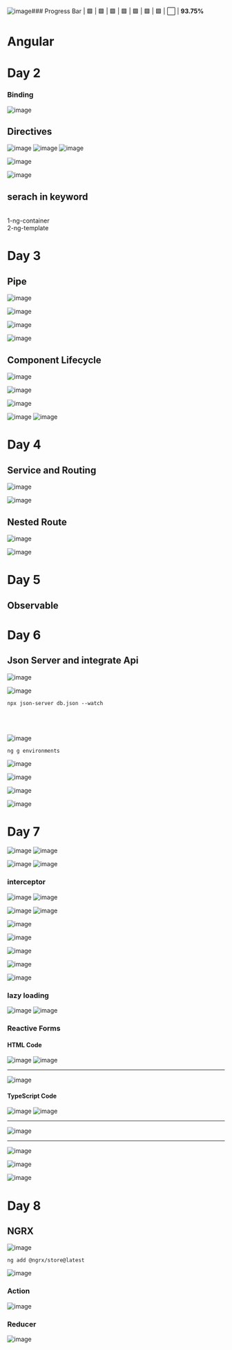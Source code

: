 ![image](https://github.com/user-attachments/assets/25628f6a-ba49-41cb-b128-fc0d4d2a5f90)### Progress Bar
| 🟩 | 🟩 | 🟩 | 🟩 | 🟩 | 🟩 | 🟩 | ⬜ | **93.75%**

<h1>Angular </h1>
<h1>Day 2 </h1>

<h3>Binding</h3>

![image](https://github.com/user-attachments/assets/b0955c26-7a5c-498e-a56b-f044c5f2ae2c)


<h2>Directives</h2>

![image](https://github.com/user-attachments/assets/8f817784-25ca-4791-8dad-dde225b0e875)
![image](https://github.com/user-attachments/assets/d5b81f18-f69f-499b-93f5-19448718aa10)
![image](https://github.com/user-attachments/assets/8b35712f-4d82-4c72-b1d9-0a73c2a8a72a)


![image](https://github.com/user-attachments/assets/fb55de26-9793-4499-b85f-9843233c5a0c)

![image](https://github.com/user-attachments/assets/c375ab57-dfb3-48e5-b7db-62fd7755bf39)

<h2>serach in keyword</h2> <br>
1-ng-container <br>
2-ng-template

<h1>Day 3 </h1>
<h2>Pipe</h2>

![image](https://github.com/user-attachments/assets/668f3026-61b2-4b63-bac4-fcdce24eadda)

![image](https://github.com/user-attachments/assets/7239dbab-a340-420a-a7ac-a6d4943c9bf2)


![image](https://github.com/user-attachments/assets/30d2e15e-2d33-456a-accb-8b23f63a581e)

![image](https://github.com/user-attachments/assets/13e8bbe2-9876-4291-a902-09642fca8a62)


<h2>Component Lifecycle</h2>

![image](https://github.com/user-attachments/assets/24525756-4027-49c1-a10f-1678490988a7)

![image](https://github.com/user-attachments/assets/ff1489d6-7522-4548-9781-811548b90af3)

![image](https://github.com/user-attachments/assets/479f5306-2655-4995-b69c-841e3f6ee473)

![image](https://github.com/user-attachments/assets/e653b844-7d2d-41f2-add0-f1fb25ac10b2)
![image](https://github.com/user-attachments/assets/d9d65f2c-73c1-4150-a47e-ba74ae27b74e)

<h1>Day 4 </h1>
<h2>Service and Routing</h2>

![image](https://github.com/user-attachments/assets/8218bfaf-1126-42ac-b68c-6d3ac05b6ba9)

![image](https://github.com/user-attachments/assets/c01e8fa5-4c42-4e08-bdc0-67af3747e374)

<h2>Nested Route</h2>

![image](https://github.com/user-attachments/assets/967736c4-4e38-4896-860c-86685a89d253)

![image](https://github.com/user-attachments/assets/1ed2b7c5-8f60-461c-bf82-73842fd744f8)

<h1>Day 5 </h1>
<h2>Observable</h2>

<h1>Day 6 </h1>
<h2>Json Server and integrate Api</h2>

![image](https://github.com/user-attachments/assets/f59a12f2-d961-498b-96c4-6f0fa5de3b9f)

![image](https://github.com/user-attachments/assets/5a0d4c05-a65b-41a9-bd57-e4fe0ec99d59)

<pre><code>npx json-server db.json --watch</code></pre>
<br><br><br>
![image](https://github.com/user-attachments/assets/e7d99a7c-1504-4298-9459-6b4abe9ee24c)

<pre><code>ng g environments</code></pre>

![image](https://github.com/user-attachments/assets/e8573868-9886-4888-a01b-14f6606711ca)

![image](https://github.com/user-attachments/assets/36b6f9cd-82e5-41a3-9881-65d660fdfada)

![image](https://github.com/user-attachments/assets/6567cf5c-fb62-455e-b469-e0e47edc5ac7)

![image](https://github.com/user-attachments/assets/46602de4-0484-49b2-8384-73324bdec63f)

<h1>Day 7 </h1>

![image](https://github.com/user-attachments/assets/27af4068-bc1c-4701-a73e-777eceba3184)
![image](https://github.com/user-attachments/assets/5b25f296-4fd6-4f0f-b59a-fe18d86add11)


![image](https://github.com/user-attachments/assets/df0a8f62-8109-48e4-99a7-c9135d7fc181)
![image](https://github.com/user-attachments/assets/ccc585b3-ce52-4db0-949c-0b80d323ecc5)

<h3>interceptor</h3>

![image](https://github.com/user-attachments/assets/dbd82855-4685-4329-93fe-4988d7cd315f)
![image](https://github.com/user-attachments/assets/96ddbaf0-a2cb-47c0-a60d-7f2cd7b4ced6)

![image](https://github.com/user-attachments/assets/ab9dea4a-cfaf-4301-a8d0-3da38841b65f)
![image](https://github.com/user-attachments/assets/ea3b5a9c-ca71-44af-9b50-68f6a6f74c05)

![image](https://github.com/user-attachments/assets/cde85171-f7a0-4c32-9656-663190dbc989)

![image](https://github.com/user-attachments/assets/f7a65150-2db6-4b58-ac71-6e6d626cea7f)

![image](https://github.com/user-attachments/assets/4dd08e11-2876-4241-a9d6-31c7d4ca4224)

![image](https://github.com/user-attachments/assets/4835dfd6-e76e-4a91-ab11-6b07025dcce0)

![image](https://github.com/user-attachments/assets/f35cdd4e-c62d-41e2-b043-0cf4f5900258)

<h3>lazy loading</h3>

![image](https://github.com/user-attachments/assets/235ec6a5-e6a9-415a-9e9a-39c289e096b9)
![image](https://github.com/user-attachments/assets/cf56af18-b3c0-4a93-9e67-01025c3c6ecb)

<h3>Reactive Forms </h3>

<h4>HTML Code</h4>

![image](https://github.com/user-attachments/assets/8fb42236-6a19-4258-a05a-2130d847e402)
![image](https://github.com/user-attachments/assets/0be3ffd6-db17-4528-a540-44877deb66ad)

----------------------------------------------------------------------------------------
![image](https://github.com/user-attachments/assets/0ca95b2c-e19d-4bee-93d4-00efd71ce4dc)

<h4>TypeScript Code</h4>

![image](https://github.com/user-attachments/assets/be8b9ce3-c8d4-4712-bc25-c0cf1d2ffe6a)
![image](https://github.com/user-attachments/assets/65d7fdbd-e731-487b-9a88-a9ee052a19c2)

-------------------------------------------------------------------------------------------
![image](https://github.com/user-attachments/assets/9c0122f0-a949-4fb7-a779-6572c5091dff)

<hr>

![image](https://github.com/user-attachments/assets/19e30813-bfad-483f-a854-1a139f5f0120)

![image](https://github.com/user-attachments/assets/2427364a-85cc-451b-9d25-2dffcfc0a277)

![image](https://github.com/user-attachments/assets/174df5d2-b701-44ca-8bf1-2a7789f97553)

<h1>Day 8 </h1>
<h2>NGRX</h2>

![image](https://github.com/user-attachments/assets/87008190-9f36-48a3-b823-f68842eb1928)

<pre><code>ng add @ngrx/store@latest</code></pre>

![image](https://github.com/user-attachments/assets/c25c9aa6-97df-4f16-90cf-5c8bec739d82)

<h3>Action</h3>

![image](https://github.com/user-attachments/assets/02b8ff2f-4eb5-4ab3-8d85-a82660c22f97)

<h3>Reducer</h3>

![image](https://github.com/user-attachments/assets/e4598bc7-e418-4345-a3cd-faa27d5f07af)

